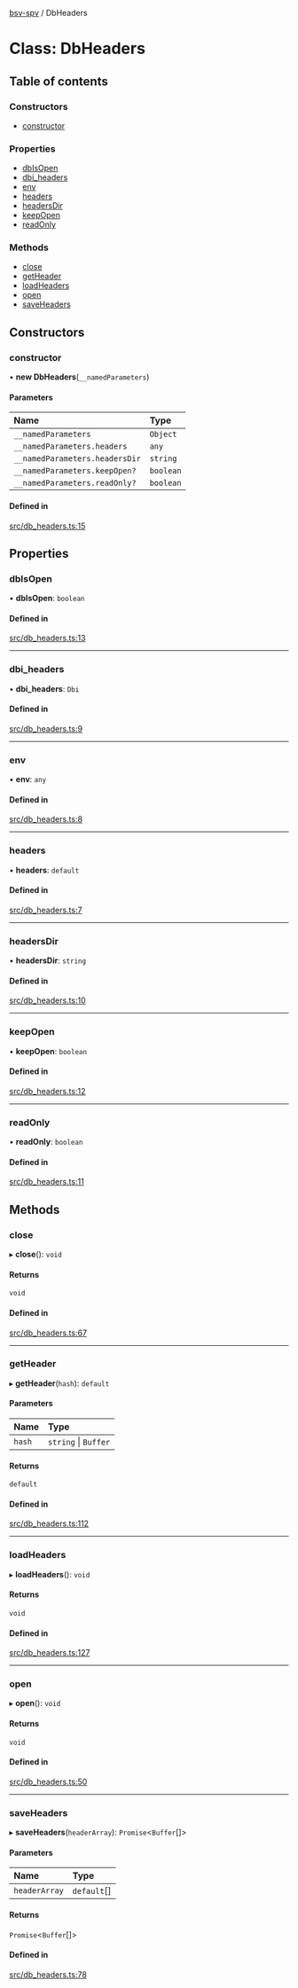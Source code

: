 [bsv-spv](../README.md) / DbHeaders

# Class: DbHeaders

## Table of contents

### Constructors

- [constructor](DbHeaders.md#constructor)

### Properties

- [dbIsOpen](DbHeaders.md#dbisopen)
- [dbi\_headers](DbHeaders.md#dbi_headers)
- [env](DbHeaders.md#env)
- [headers](DbHeaders.md#headers)
- [headersDir](DbHeaders.md#headersdir)
- [keepOpen](DbHeaders.md#keepopen)
- [readOnly](DbHeaders.md#readonly)

### Methods

- [close](DbHeaders.md#close)
- [getHeader](DbHeaders.md#getheader)
- [loadHeaders](DbHeaders.md#loadheaders)
- [open](DbHeaders.md#open)
- [saveHeaders](DbHeaders.md#saveheaders)

## Constructors

### constructor

• **new DbHeaders**(`__namedParameters`)

#### Parameters

| Name | Type |
| :------ | :------ |
| `__namedParameters` | `Object` |
| `__namedParameters.headers` | `any` |
| `__namedParameters.headersDir` | `string` |
| `__namedParameters.keepOpen?` | `boolean` |
| `__namedParameters.readOnly?` | `boolean` |

#### Defined in

[src/db_headers.ts:15](https://github.com/kevinejohn/bsv-spv/blob/master/src/db_headers.ts#L15)

## Properties

### dbIsOpen

• **dbIsOpen**: `boolean`

#### Defined in

[src/db_headers.ts:13](https://github.com/kevinejohn/bsv-spv/blob/master/src/db_headers.ts#L13)

___

### dbi\_headers

• **dbi\_headers**: `Dbi`

#### Defined in

[src/db_headers.ts:9](https://github.com/kevinejohn/bsv-spv/blob/master/src/db_headers.ts#L9)

___

### env

• **env**: `any`

#### Defined in

[src/db_headers.ts:8](https://github.com/kevinejohn/bsv-spv/blob/master/src/db_headers.ts#L8)

___

### headers

• **headers**: `default`

#### Defined in

[src/db_headers.ts:7](https://github.com/kevinejohn/bsv-spv/blob/master/src/db_headers.ts#L7)

___

### headersDir

• **headersDir**: `string`

#### Defined in

[src/db_headers.ts:10](https://github.com/kevinejohn/bsv-spv/blob/master/src/db_headers.ts#L10)

___

### keepOpen

• **keepOpen**: `boolean`

#### Defined in

[src/db_headers.ts:12](https://github.com/kevinejohn/bsv-spv/blob/master/src/db_headers.ts#L12)

___

### readOnly

• **readOnly**: `boolean`

#### Defined in

[src/db_headers.ts:11](https://github.com/kevinejohn/bsv-spv/blob/master/src/db_headers.ts#L11)

## Methods

### close

▸ **close**(): `void`

#### Returns

`void`

#### Defined in

[src/db_headers.ts:67](https://github.com/kevinejohn/bsv-spv/blob/master/src/db_headers.ts#L67)

___

### getHeader

▸ **getHeader**(`hash`): `default`

#### Parameters

| Name | Type |
| :------ | :------ |
| `hash` | `string` \| `Buffer` |

#### Returns

`default`

#### Defined in

[src/db_headers.ts:112](https://github.com/kevinejohn/bsv-spv/blob/master/src/db_headers.ts#L112)

___

### loadHeaders

▸ **loadHeaders**(): `void`

#### Returns

`void`

#### Defined in

[src/db_headers.ts:127](https://github.com/kevinejohn/bsv-spv/blob/master/src/db_headers.ts#L127)

___

### open

▸ **open**(): `void`

#### Returns

`void`

#### Defined in

[src/db_headers.ts:50](https://github.com/kevinejohn/bsv-spv/blob/master/src/db_headers.ts#L50)

___

### saveHeaders

▸ **saveHeaders**(`headerArray`): `Promise`<`Buffer`[]\>

#### Parameters

| Name | Type |
| :------ | :------ |
| `headerArray` | `default`[] |

#### Returns

`Promise`<`Buffer`[]\>

#### Defined in

[src/db_headers.ts:78](https://github.com/kevinejohn/bsv-spv/blob/master/src/db_headers.ts#L78)
